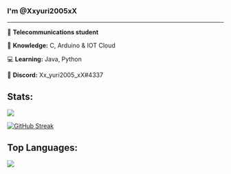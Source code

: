 ### I'm @Xxyuri2005xX
---
📡 **Telecommunications student**

🔋 **Knowledge:** C, Arduino & IOT Cloud

💻 **Learning:** Java, Python 

📱 **Discord:** Xx_yuri2005_xX#4337

## Stats:
<img src="https://github-readme-stats.vercel.app/api?username=Xxyuri2005xX&count_private=true&theme=dracula&bg_color=30,595959,2e2c2c&title_color=fff&text_color=fff">

[![GitHub Streak](http://github-readme-streak-stats.herokuapp.com?user=xxyuri2005xx&theme=dracula&bg_color=30,595959,2e2c2c&title_color=fff&text_color=ffffff)](https://git.io/streak-stats)

## Top Languages:
<img src="https://github-readme-stats.vercel.app/api/top-langs/?username=Xxyuri2005xX&theme=dracula">
<!--[![Top Langs](https://github-readme-stats.vercel.app/api/top-langs/?username=Xxyuri2005xX)](https://github.com/anuraghazra/github-readme-stats)->>

<!--
**Xxyuri2005xX/Xxyuri2005xX** is a ✨ _special_ ✨ repository because its `README.md` (this file) appears on your GitHub profile.

Here are some ideas to get you started:

- 🔭 I’m currently working on ...
- 🌱 I’m currently learning ...
- 👯 I’m looking to collaborate on ...
- 🤔 I’m looking for help with ...
- 💬 Ask me about ...
- 📫 How to reach me: ...
- 😄 Pronouns: ...
- ⚡ Fun fact: ...
-->
